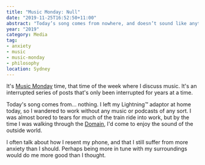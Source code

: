 ```yaml
---
title: "Music Monday: Null"
date: "2019-11-25T16:52:50+11:00"
abstract: "Today’s song comes from nowhere, and doesn’t sound like anything."
year: "2019"
category: Media
tag:
- anxiety
- music
- music-monday
- philosophy
location: Sydney
---
```

It's [Music Monday](https://rubenerd.com/tag/music-monday/) time, that time of the week where I discuss music. It's an interrupted series of posts that's only been interrupted for years at a time.

Today's song comes from... nothing. I left my Lightning&trade; adaptor at home today, so I wandered to work without any music or podcasts of any sort. I was almost bored to tears for much of the train ride into work, but by the time I was walking through the [Domain](https://en.wikipedia.org/wiki/The_Domain%2C_Sydney), I'd come to enjoy the sound of the outside world.

I often talk about how I resent my phone, and that I still suffer from more anxiety than I should. Perhaps being more in tune with my surroundings would do me more good than I thought.

